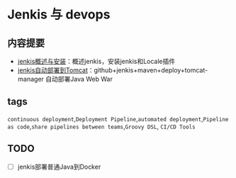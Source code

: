 # Jenkis 与 devops

## 内容提要

- [jenkis概述与安装](jenkis概述与安装.md)：概述jenkis，安装jenkis和Locale插件
- [jenkis自动部署到Tomcat](jenkis自动部署到Tomcat.md)：github+jenkis+maven+deploy+tomcat-manager 自动部署Java Web War

## tags

``continuous deployment``,``Deployment Pipeline``,``automated deployment``,``Pipeline as code``,``share pipelines between teams``,``Groovy DSL``, ``CI/CD Tools``

## TODO

- [ ] jenkis部署普通Java到Docker
